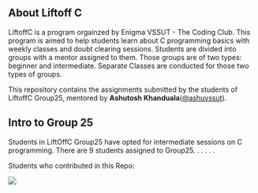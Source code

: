 ## About Liftoff C

LiftoffC is a program orgainzed by Enigma VSSUT - The Coding Club. This program is aimed to help students learn about C programming basics with weekly classes and doubt clearing sessions. Students are divided into groups with a mentor assigned to them. Those groups are of two types: beginner and intermediate. Separate Classes are conducted for those two types of groups.

This repository contains the assignments submitted by the students of LiftoffC Group25, mentored by **Ashutosh Khanduala**([@ashuvssut](https://github.com/ashuvssut)).

## Intro to Group 25

Students in LiftOffC Group25 have opted for intermediate sessions on C programming. There are 9 students assigned to Group25.
.
.
.
.
.


Students who contributed in this Repo:

<a href="https://github.com/ashuvssut/Awesome-LiftoffC-Group25/graphs/contributors">
  <img src="https://contributors-img.web.app/image?repo=ashuvssut/Awesome-LiftoffC-Group25" />
</a>


